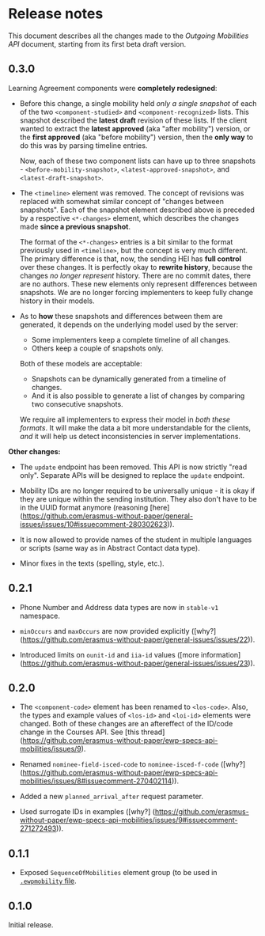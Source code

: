 Release notes
=============

This document describes all the changes made to the *Outgoing Mobilities API*
document, starting from its first beta draft version.


0.3.0
-----

Learning Agreement components were **completely redesigned**:

* Before this change, a single mobility held *only a single snapshot* of each
  of the two `<component-studied>` and `<component-recognized>` lists. This
  snapshot described the **latest draft** revision of these lists. If the
  client wanted to extract the **latest approved** (aka "after mobility")
  version, or the **first approved** (aka "before mobility") version, then
  the **only way** to do this was by parsing timeline entries.

  Now, each of these two component lists can have up to three snapshots -
  `<before-mobility-snapshot>`, `<latest-approved-snapshot>`, and
  `<latest-draft-snapshot>`.

* The `<timeline>` element was removed. The concept of revisions was replaced
  with somewhat similar concept of "changes between snapshots". Each of the
  snapshot element described above is preceded by a respective
  `<*-changes>` element, which describes the changes made **since a previous
  snapshot**.

  The format of the `<*-changes>` entries is a bit similar to the format
  previously used in `<timeline>`, but the concept is very much different.
  The primary difference is that, now, the sending HEI has **full control**
  over these changes. It is perfectly okay to **rewrite history**, because
  the changes *no longer represent* history. There are no commit dates, there
  are no authors. These new elements only represent differences between
  snapshots. We are no longer forcing implementers to keep fully change
  history in their models.

* As to **how** these snapshots and differences between them are generated,
  it depends on the underlying model used by the server:

  - Some implementers keep a complete timeline of all changes.
  - Others keep a couple of snapshots only.

  Both of these models are acceptable:

  - Snapshots can be dynamically generated from a timeline of changes.
  - And it is also possible to generate a list of changes by comparing
    two consecutive snapshots.

  We require all implementers to express their model in *both these formats*.
  It will make the data a bit more understandable for the clients, *and* it
  will help us detect inconsistencies in server implementations.

**Other changes:**

* The `update` endpoint has been removed. This API is now strictly "read only".
  Separate APIs will be designed to replace the `update` endpoint.

* Mobility IDs are no longer required to be universally unique - it is okay if
  they are unique within the sending institution. They also don't have to be
  in the UUID format anymore (reasoning [here]
  (https://github.com/erasmus-without-paper/general-issues/issues/10#issuecomment-280302623)).

* It is now allowed to provide names of the student in multiple languages or
  scripts (same way as in Abstract Contact data type).

* Minor fixes in the texts (spelling, style, etc.).


0.2.1
-----

* Phone Number and Address data types are now in `stable-v1` namespace.

* `minOccurs` and `maxOccurs` are now provided explicitly ([why?]
  (https://github.com/erasmus-without-paper/general-issues/issues/22)).

* Introduced limits on `ounit-id` and `iia-id` values ([more information]
  (https://github.com/erasmus-without-paper/general-issues/issues/23)).


0.2.0
-----

* The `<component-code>` element has been renamed to `<los-code>`. Also, the
  types and example values of `<los-id>` and `<loi-id>` elements were changed.
  Both of these changes are an aftereffect of the ID/code change in the Courses
  API. See [this thread]
  (https://github.com/erasmus-without-paper/ewp-specs-api-mobilities/issues/9).

* Renamed `nominee-field-isced-code` to `nominee-isced-f-code` ([why?]
  (https://github.com/erasmus-without-paper/ewp-specs-api-mobilities/issues/8#issuecomment-270402114)).

* Added a new `planned_arrival_after` request parameter.

* Used surrogate IDs in examples ([why?]
  (https://github.com/erasmus-without-paper/ewp-specs-api-mobilities/issues/9#issuecomment-271272493)).


0.1.1
-----

* Exposed `SequenceOfMobilities` element group (to be used in [`.ewpmobility`
  file](https://github.com/erasmus-without-paper/ewp-specs-fileext-ewpmobility).


0.1.0
-----

Initial release.
